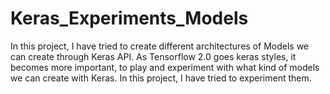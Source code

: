 # Keras_Experiments_Models
In this project, I have tried to create different architectures of Models we can create through Keras API. As Tensorflow 2.0 goes keras styles, it becomes more important, to play and experiment with what kind of models we can create with Keras. In this project, I have tried to experiment them.
